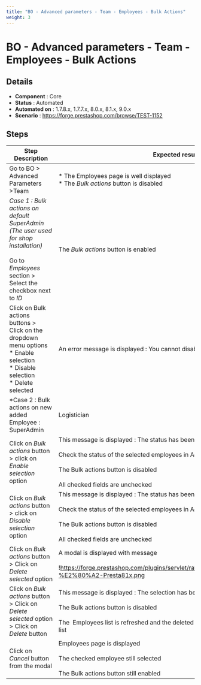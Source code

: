 ```yaml
---
title: "BO - Advanced parameters - Team - Employees - Bulk Actions"
weight: 3
---
```


# BO - Advanced parameters - Team - Employees - Bulk Actions
## Details
* **Component** : Core
* **Status** : Automated
* **Automated on** : 1.7.8.x, 1.7.7.x, 8.0.x, 8.1.x, 9.0.x
* **Scenario** : https://forge.prestashop.com/browse/TEST-1152

## Steps
| Step Description | Expected result |
| ----- | ----- |
| Go to BO > Advanced Parameters >Team | * The Employees page is well displayed<br> * The *Bulk actions* button is disabled |
| *Case 1 : Bulk actions on default SuperAdmin (The user used for shop installation)*<br><br>Go to *Employees* section > Select the checkbox next to *ID* | The *Bulk actions* button is enabled |
| Click on Bulk actions buttons >  Click on the dropdown menu options<br> * Enable selection<br> * Disable selection<br> * Delete selected | An error message is displayed : You cannot disable or delete your own account. |
| *Case 2 : Bulk actions on new added Employee : SuperAdmin | Logistician | Translator | Salesman*<br><br>Go to *Employees* section > Select the checkbox next to *ID* | Employees of checked boxes are well selected<br><br>The Bulk actions button is enabled |
| Click on *Bulk actions* button > click on *Enable selection* option | This message is displayed : The status has been successfully updated.<br><br>Check the status of the selected employees in Active tab it should be ON<br><br>The Bulk actions button is disabled<br><br>All checked fields are unchecked |
| Click on *Bulk actions* button > click on *Disable selection* option | This message is displayed : The status has been successfully updated.<br><br>Check the status of the selected employees in Active tab it should be OFF<br><br>The Bulk actions button is disabled<br><br>All checked fields are unchecked |
| Click on *Bulk actions* button > Click on *Delete selected* option | A modal is displayed with message<br><br>!https://forge.prestashop.com/plugins/servlet/raven/attachment/1389/Employees-%E2%80%A2-Presta81x.png|width=458,height=140! |
| Click on *Bulk actions* button > Click on *Delete selected* option > Click on *Delete* button | This message is displayed : The selection has been successfully deleted.<br><br>The Bulk actions button is disabled<br><br>The  Employees list is refreshed and the deleted employee doesn't appear in the list |
| Click on *Cancel* button from the modal | Employees page is displayed<br><br>The checked employee still selected<br><br>The Bulk actions button still enabled |
